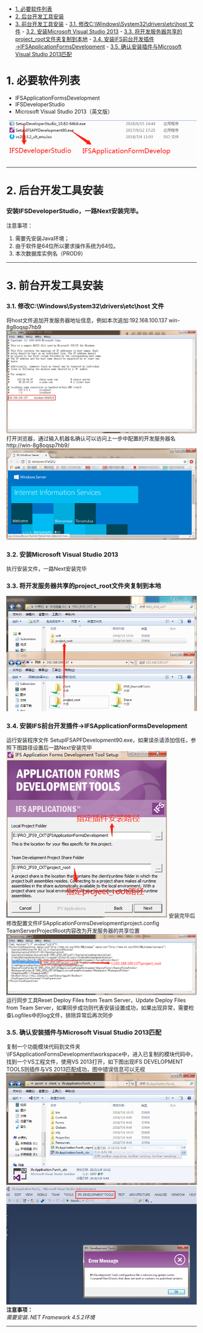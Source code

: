   
  
  
- [1. 必要软件列表](#1-必要软件列表 )
- [2. 后台开发工具安装](#2-后台开发工具安装 )
- [3. 前台开发工具安装](#3-前台开发工具安装 )
        - [3.1. 修改C:\Windows\System32\drivers\etc\host 文件](#31-修改c/windows/system32/drivers/etc/host-文件 )
        - [3.2. 安装Microsoft Visual Studio 2013](#32-安装microsoft-visual-studio-2013 )
        - [3.3. 将开发服务器共享的project_root文件夹复制到本地](#33-将开发服务器共享的project_root文件夹复制到本地 )
        - [3.4. 安装IFS前台开发插件→IFSApplicationFormsDevelopment](#34-安装ifs前台开发插件→ifsapplicationformsdevelopment )
        - [3.5. 确认安装插件与Microsoft Visual Studio 2013匹配](#35-确认安装插件与microsoft-visual-studio-2013匹配 )
  
  
  
# 1. 必要软件列表
  
* IFSApplicationFormsDevelopment
* IFSDeveloperStudio
* Microsoft Visual Studio 2013（英文版）
  
![](assets/image/1.png )
  
****
# 2. 后台开发工具安装
  
### 安装IFSDeveloperStudio，一路Next安装完毕。
注意事项：
1. 需要先安装Java环境；
2. 由于软件是64位所以要求操作系统为64位。
3. 本次数据库实例名（PROD9）
  
****
# 3. 前台开发工具安装
  
### 3.1. 修改C:\Windows\System32\drivers\etc\host 文件
  
将host文件追加开发服务器地址信息，例如本次追加:192.168.100.137 win-8g8oqsp7hb9
![](assets/image/4.png )
打开浏览器，通过输入机器名确认可以访问上一步中配置的开发服务器名 http://win-8g8oqsp7hb9/
![](assets/image/5.png )
  
### 3.2. 安装Microsoft Visual Studio 2013
  
执行安装文件，一路Next安装完毕
  
### 3.3. 将开发服务器共享的project_root文件夹复制到本地
  
![](assets/image/6.png )
  
### 3.4. 安装IFS前台开发插件→IFSApplicationFormsDevelopment
  
运行安装程序文件 SetupIFSAPFDevelopment90.exe，如果误杀请添加信任，参照下图路径设置后一路Next安装完毕
![](assets/image/7.png )
安装完毕后修改配置文件IFSApplicationFormsDevelopment\project.config TeamServerProjectRoot内容改为开发服务器的共享位置
![](assets/image/8.png )
运行同步工具Reset Deploy Files from Team Server，Update Deploy Files from Team Server，如果同步成功则代表安装设置成功，如果出现异常，需要检查Logfiles中的log文件，排除异常后再次同步
  
### 3.5. 确认安装插件与Microsoft Visual Studio 2013匹配
  
复制一个功能模块代码到文件夹 \IFSApplicationFormsDevelopment\workspace中，进入已复制的模块代码中，找到一个VS工程文件，使用VS 2013打开，如下图出现IFS DEVELOPMENT TOOLS则插件与VS 2013匹配成功，图中错误信息可以无视
![](assets/image/10.png )
![](assets/image/11.png )<br />
**注意事项：**<br />
*需要安装``.``NET Framework 4.5.2环境*
  
****
  